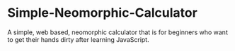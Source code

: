 # Simple-Neomorphic-Calculator
A simple, web based, neomorphic calculator that is for beginners who want to get their hands dirty after learning JavaScript.
